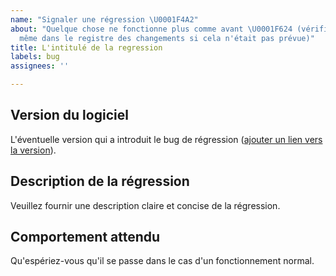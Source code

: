 ```yaml
---
name: "Signaler une régression \U0001F4A2"
about: "Quelque chose ne fonctionne plus comme avant \U0001F624 (vérifier tout de
  même dans le registre des changements si cela n'était pas prévue)"
title: L'intitulé de la regression
labels: bug
assignees: ''

---
```


## Version du logiciel

L'éventuelle version qui a introduit le bug de régression ([ajouter un lien vers la version](https://help.github.com/en/github/writing-on-github/autolinked-references-and-urls#commit-shas)). 

## Description de la régression

Veuillez fournir une description claire et concise de la régression.

## Comportement attendu

Qu'espériez-vous qu'il se passe dans le cas d'un fonctionnement normal.
